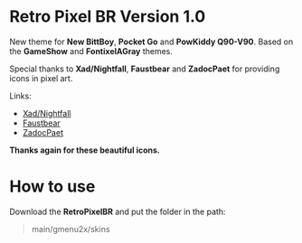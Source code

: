 # Retro Pixel BR Version 1.0
New theme for **New BittBoy**, **Pocket Go** and **PowKiddy Q90-V90**. Based on the **GameShow** and **FontixelAGray** themes.

Special thanks to **Xad/Nightfall**, **Faustbear** and **ZadocPaet** for providing icons in pixel art.

Links:

* [Xad/Nightfall](https://www.nightfallcrew.com/21/11/2009/96-icons-of-vintage-consoles-computers/)
* [Faustbear](https://www.reddit.com/r/miniSNESmods/comments/995ylx/additional_pixel_art_icon_pack_22/)
* [ZadocPaet](https://www.reddit.com/r/SEGA/comments/2tialr/sega_console_family_in_pixel_art/)

**Thanks again for these beautiful icons.**

 # How to use
Download the **RetroPixelBR** and put the folder in the path:
> main/gmenu2x/skins
